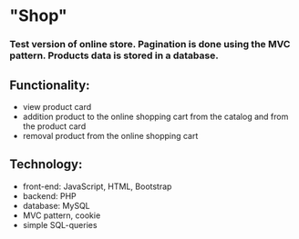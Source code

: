 # "Shop"

### Test version of online store. Pagination is done using the MVC pattern. Products data is stored in a database.

## Functionality: ##
* view product card
* addition product to the online shopping cart from the catalog and from the product card
* removal product from the online shopping cart

## Technology: ##
* front-end: JavaScript, HTML, Bootstrap
* backend: PHP
* database: MySQL
* MVC pattern, cookie
* simple SQL-queries